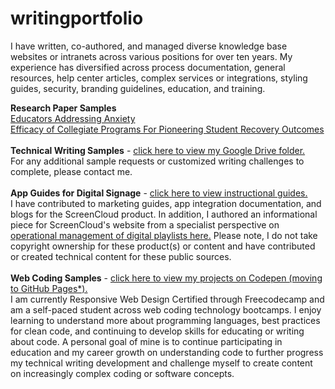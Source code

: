 # writingportfolio
I have written, co-authored, and managed diverse knowledge base websites or intranets across various positions for over ten years. My experience has diversified across process documentation, general resources, help center articles, complex services or integrations, styling guides, security, branding guidelines, education, and training. 

<b>Research Paper Samples</b><br>
<a href="https://github.com/sfsexplorer/writingportfolio/blob/main/Santino%20Scibelli%20-%20Educators%20Addressing%20Anxiety.pdf">Educators Addressing Anxiety</a><br>
<a href="https://github.com/sfsexplorer/writingportfolio/blob/main/Santino%20Scibelli%20-%20Efficacy%20of%20Collegiate%20Programs%20For%20Pioneering%20Student%20Recovery%20Outcomes.pdf">Efficacy of Collegiate Programs For Pioneering Student Recovery Outcomes</a><br>
<br>
<b>Technical Writing Samples</b> - <a href="https://drive.google.com/drive/folders/1PgirRfe0MvKAPAT8eshMxTIl7nQKuQAe">click here to view my Google Drive folder.</a><br>
For any additional sample requests or customized writing challenges to complete, please contact me.<br>
<br>
<b>App Guides for Digital Signage</b> - <a href="https://screencloud.com/learn">click here to view instructional guides.</a><br>
I have contributed to marketing guides, app integration documentation, and blogs for the ScreenCloud product. In addition, I authored an informational piece for ScreenCloud's website from a specialist perspective on <a href="https://screencloud.com/blog/the-ultimate-guide-to-digital-signage-playlists">operational management of digital playlists here.</a> Please note, I do not take copyright ownership for these product(s) or content and have contributed or created technical content for these public sources.<br>
<br>
<b>Web Coding Samples</b> - <a href="https://codepen.io/scibssss">click here to view my projects on Codepen (moving to GitHub Pages*).</a><br>
I am currently Responsive Web Design Certified through Freecodecamp and am a self-paced student across web coding technology bootcamps. I enjoy learning to understand more about programming languages, best practices for clean code, and continuing to develop skills for educating or writing about code. A personal goal of mine is to continue participating in education and my career growth on understanding code to further progress my technical writing development and challenge myself to create content on increasingly complex coding or software concepts. 
